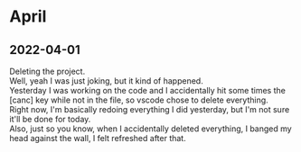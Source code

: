 # April

## 2022-04-01

Deleting the project.  
Well, yeah I was just joking, but it kind of happened.  
Yesterday I was working on the code and I accidentally hit some times the [canc] key while not in the file, so vscode chose to delete everything.  
Right now, I'm basically redoing everything I did yesterday, but I'm not sure it'll be done for today.  
Also, just so you know, when I accidentally deleted everything, I banged my head against the wall, I felt refreshed after that.
